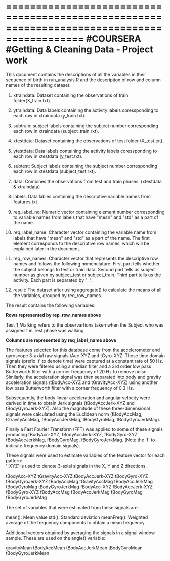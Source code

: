 ===========================================================================================
#COURSERA
#Getting & Cleaning Data - Project work
===========================================================================================

This document contains the descriptions of all the variables in their sequence of birth in run_analysis.R and the description of row and column names of the resulting dataset.

1.  xtraindata:		Dataset containing the observations of train folder(X_train.txt).
2.  ytraindata:		Data labels containing the activity labels coressponding to each row in xtraindata (y_train.txt).
3.  subtrain:		subject labels containing the subject number corresponding each row in xtraindata (subject_train.rxt).

4.  xtestdata:		Dataset containing the observations of test folder (X_test.txt).
5.  ytestdata:		Data labels containing the activity labels coressponding to each row in xtestdata (y_test.txt).
6.  subtest:		Subject labels containing the subject number corresponding each row in xtestdata (subject_test.rxt).

7.  data:		Combines the observations from test and train phases. (xtestdata & xtraindata)

8.  labels:		Data lables containing the descriptive variable names from features.txt

9.  req_label_no:	Numeric vector containing element number corresponding to variable names from labels that have "mean" and "std" as a part of the name.
10. req_label_name:	Character vector containing the variable name from labels that have "mean" and "std" as a part of the name. The first element corresponds to the descriptive row names, which will be explained later in the document.

11. req_row_names:	Character vector that represents the descriptive row names and follows the following nomenclature: 
			First part tells whether the subject belongs to test or train data.
			Second part tells us subject number as given by subject_test or subject_train.
			Third part tells us the activity.
			Each part is separated by "_".

12. result:		The dataset after using aggregate() to calculate the means of all the variables, grouped by req_row_names.



The result contains the following variables:

**Rows represented by rep_row_names above**

Test_1_Walking refers to the observartions taken when the Subject who was assigned 1 in Test phase was walking

**Columns are represented by req_label_name above**

The features selected for this database come from the accelerometer and gyroscope 3-axial raw signals tAcc-XYZ and tGyro-XYZ. These time domain signals (prefix 't' to denote time) were captured at a constant rate of 50 Hz. Then they were filtered using a median filter and a 3rd order low pass Butterworth filter with a corner frequency of 20 Hz to remove noise. Similarly, the acceleration signal was then separated into body and gravity acceleration signals (tBodyAcc-XYZ and tGravityAcc-XYZ) using another low pass Butterworth filter with a corner frequency of 0.3 Hz. 

Subsequently, the body linear acceleration and angular velocity were derived in time to obtain Jerk signals (tBodyAccJerk-XYZ and tBodyGyroJerk-XYZ). Also the magnitude of these three-dimensional signals were calculated using the Euclidean norm (tBodyAccMag, tGravityAccMag, tBodyAccJerkMag, tBodyGyroMag, tBodyGyroJerkMag). 

Finally a Fast Fourier Transform (FFT) was applied to some of these signals producing fBodyAcc-XYZ, fBodyAccJerk-XYZ, fBodyGyro-XYZ, fBodyAccJerkMag, fBodyGyroMag, fBodyGyroJerkMag. (Note the 'f' to indicate frequency domain signals). 

These signals were used to estimate variables of the feature vector for each pattern:  
'-XYZ' is used to denote 3-axial signals in the X, Y and Z directions.

tBodyAcc-XYZ
tGravityAcc-XYZ
tBodyAccJerk-XYZ
tBodyGyro-XYZ
tBodyGyroJerk-XYZ
tBodyAccMag
tGravityAccMag
tBodyAccJerkMag
tBodyGyroMag
tBodyGyroJerkMag
fBodyAcc-XYZ
fBodyAccJerk-XYZ
fBodyGyro-XYZ
fBodyAccMag
fBodyAccJerkMag
fBodyGyroMag
fBodyGyroJerkMag

The set of variables that were estimated from these signals are: 

mean(): Mean value
std(): Standard deviation
meanFreq(): Weighted average of the frequency components to obtain a mean frequency

Additional vectors obtained by averaging the signals in a signal window sample. These are used on the angle() variable:

gravityMean
tBodyAccMean
tBodyAccJerkMean
tBodyGyroMean
tBodyGyroJerkMean
